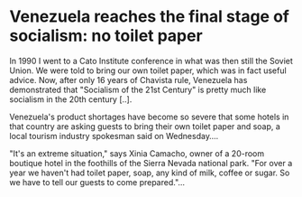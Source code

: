 # Venezuela reaches the final stage of socialism: no toilet paper

In 1990 I went to a Cato Institute conference in what was then still the Soviet Union. We were told to bring our own toilet paper, which was in fact useful advice. Now, after only 16 years of Chavista rule, Venezuela has demonstrated that "Socialism of the 21st Century" is pretty much like socialism in the 20th century [..]. 

Venezuela's product shortages have become so severe that some hotels in that country are asking guests to bring their own toilet paper and soap, a local tourism industry spokesman said on Wednesday….

"It's an extreme situation," says Xinia Camacho, owner of a 20-room boutique hotel in the foothills of the Sierra Nevada national park. "For over a year we haven't had toilet paper, soap, any kind of milk, coffee or sugar. So we have to tell our guests to come prepared."…



